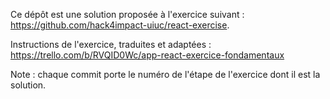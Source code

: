 Ce dépôt est une solution proposée à l'exercice suivant : https://github.com/hack4impact-uiuc/react-exercise.

Instructions de l'exercice, traduites et adaptées :
https://trello.com/b/RVQID0Wc/app-react-exercice-fondamentaux

Note : chaque commit porte le numéro de l'étape de l'exercice dont il est la solution.
